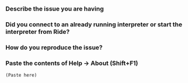 ### Describe the issue you are having
<!-- Ride Issue -->

### Did you connect to an already running interpreter or start the interpreter from Ride?
<!-- Connect to already running/Start an interpreter -->

### How do you reproduce the issue?
<!-- instructions to reproduce -->

### Paste the contents of Help → About (Shift+F1)
```
(Paste here)
```
